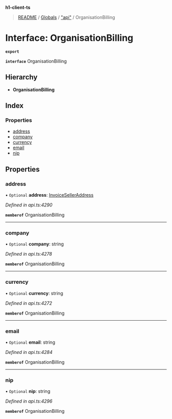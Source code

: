 **h1-client-ts**

> [README](../README.md) / [Globals](../globals.md) / ["api"](../modules/_api_.md) / OrganisationBilling

# Interface: OrganisationBilling

**`export`** 

**`interface`** OrganisationBilling

## Hierarchy

* **OrganisationBilling**

## Index

### Properties

* [address](_api_.organisationbilling.md#address)
* [company](_api_.organisationbilling.md#company)
* [currency](_api_.organisationbilling.md#currency)
* [email](_api_.organisationbilling.md#email)
* [nip](_api_.organisationbilling.md#nip)

## Properties

### address

• `Optional` **address**: [InvoiceSellerAddress](_api_.invoiceselleraddress.md)

*Defined in api.ts:4290*

**`memberof`** OrganisationBilling

___

### company

• `Optional` **company**: string

*Defined in api.ts:4278*

**`memberof`** OrganisationBilling

___

### currency

• `Optional` **currency**: string

*Defined in api.ts:4272*

**`memberof`** OrganisationBilling

___

### email

• `Optional` **email**: string

*Defined in api.ts:4284*

**`memberof`** OrganisationBilling

___

### nip

• `Optional` **nip**: string

*Defined in api.ts:4296*

**`memberof`** OrganisationBilling
